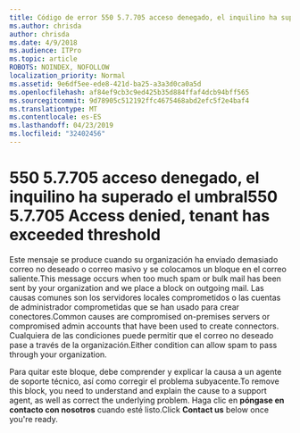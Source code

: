 ```yaml
---
title: Código de error 550 5.7.705 acceso denegado, el inquilino ha superado el umbral
ms.author: chrisda
author: chrisda
ms.date: 4/9/2018
ms.audience: ITPro
ms.topic: article
ROBOTS: NOINDEX, NOFOLLOW
localization_priority: Normal
ms.assetid: 9e6df5ee-ede8-421d-ba25-a3a3d0ca0a5d
ms.openlocfilehash: af84ef9cb3c9ed425b35d884ffaf4dcb94bff565
ms.sourcegitcommit: 9d78905c512192ffc4675468abd2efc5f2e4baf4
ms.translationtype: MT
ms.contentlocale: es-ES
ms.lasthandoff: 04/23/2019
ms.locfileid: "32402456"
---
```

# <a name="550-57705-access-denied-tenant-has-exceeded-threshold"></a><span data-ttu-id="40c4e-102">550 5.7.705 acceso denegado, el inquilino ha superado el umbral</span><span class="sxs-lookup"><span data-stu-id="40c4e-102">550 5.7.705 Access denied, tenant has exceeded threshold</span></span>

<span data-ttu-id="40c4e-103">Este mensaje se produce cuando su organización ha enviado demasiado correo no deseado o correo masivo y se colocamos un bloque en el correo saliente.</span><span class="sxs-lookup"><span data-stu-id="40c4e-103">This message occurs when too much spam or bulk mail has been sent by your organization and we place a block on outgoing mail.</span></span>
<span data-ttu-id="40c4e-104">Las causas comunes son los servidores locales comprometidos o las cuentas de administrador comprometidas que se han usado para crear conectores.</span><span class="sxs-lookup"><span data-stu-id="40c4e-104">Common causes are compromised on-premises servers or compromised admin accounts that have been used to create connectors.</span></span> <span data-ttu-id="40c4e-105">Cualquiera de las condiciones puede permitir que el correo no deseado pase a través de la organización.</span><span class="sxs-lookup"><span data-stu-id="40c4e-105">Either condition can allow spam to pass through your organization.</span></span>

<span data-ttu-id="40c4e-106">Para quitar este bloque, debe comprender y explicar la causa a un agente de soporte técnico, así como corregir el problema subyacente.</span><span class="sxs-lookup"><span data-stu-id="40c4e-106">To remove this block, you need to understand and explain the cause to a support agent, as well as correct the underlying problem.</span></span>
<span data-ttu-id="40c4e-107">Haga clic en **póngase en contacto con nosotros** cuando esté listo.</span><span class="sxs-lookup"><span data-stu-id="40c4e-107">Click **Contact us** below once you're ready.</span></span>
